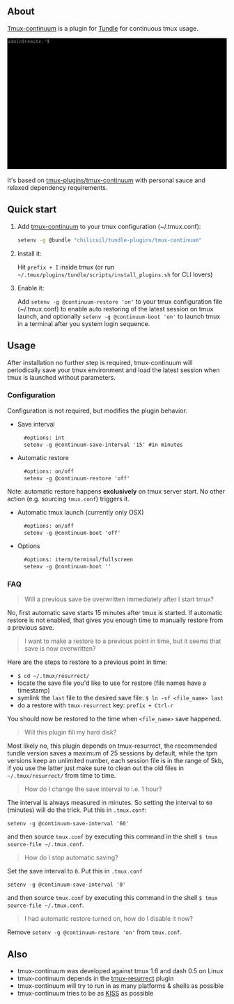 ## About

[Tmux-continuum](https://github.com/chilicuil/tundle-plugins/tree/master/tmux-continuum) is a plugin for [Tundle](https://github.com/chilicuil/tundle) for continuous tmux usage.

<p align="center">
<img src="./img/tmux-continuum.gif" alt="tmux-continuum gif"/></a>
</p>

It's based on [tmux-plugins/tmux-continuum](https://github.com/tmux-plugins/tmux-continuum) with personal sauce and relaxed dependency requirements.

## Quick start

1. Add [tmux-continuum](https://github.com/chilicuil/tundle-plugins/tree/master/tmux-continuum) to your tmux configuration (~/.tmux.conf):

   ```sh
   setenv -g @bundle "chilicuil/tundle-plugins/tmux-continuum"
   ```

2. Install it:

   Hit `prefix + I` inside tmux (or run `~/.tmux/plugins/tundle/scripts/install_plugins.sh` for CLI lovers)

3. Enable it:

   Add `setenv -g @continuum-restore 'on'` to your tmux configuration file (~/.tmux.conf) to enable auto restoring of the latest session on tmux launch, and optionally
   `setenv -g @continuum-boot 'on'` to launch tmux in a terminal after you system login sequence.

## Usage

After installation no further step is required, tmux-continuum will periodically save your tmux environment and load the latest session when tmux is launched without parameters.

### Configuration

Configuration is not required, but modifies the plugin behavior.

- Save interval

        #options: int
        setenv -g @continuum-save-interval '15' #in minutes

- Automatic restore

        #options: on/off
        setenv -g @continuum-restore 'off'

Note: automatic restore happens **exclusively** on tmux server start. No other action (e.g. sourcing `tmux.conf`) triggers it.

- Automatic tmux launch (currently only OSX)

        #options: on/off
        setenv -g @continuum-boot 'off'

- Options

        #options: iterm/terminal/fullscreen
        setenv -g @continuum-boot ''

### FAQ

> Will a previous save be overwritten immediately after I start tmux?

No, first automatic save starts 15 minutes after tmux is started. If automatic restore is not enabled, that gives you enough time to manually restore from a previous save.

> I want to make a restore to a previous point in time, but it seems that save is now overwritten?

Here are the steps to restore to a previous point in time:

- `$ cd ~/.tmux/resurrect/`
- locate the save file you'd like to use for restore (file names have a timestamp)
- symlink the `last` file to the desired save file: `$ ln -sf <file_name> last`
- do a restore with `tmux-resurrect` key: `prefix + Ctrl-r`

You should now be restored to the time when `<file_name>` save happened.

> Will this plugin fill my hard disk?

Most likely no, this plugin depends on tmux-resurrect, the recommended tundle version saves a maximum of 25 sessions by default, while the tpm versions keep an unlimited number, each session file is in the range of 5kb, if you use the latter just make sure to clean out the old files in `~/.tmux/resurrect/` from time to time.

> How do I change the save interval to i.e. 1 hour?

The interval is always measured in minutes. So setting the interval to `60` (minutes) will do the trick. Put this in `.tmux.conf`:

    setenv -g @continuum-save-interval '60'

and then source `tmux.conf` by executing this command in the shell `$ tmux source-file ~/.tmux.conf`.

> How do I stop automatic saving?

Set the save interval to `0`. Put this in `.tmux.conf`

    setenv -g @continuum-save-interval '0'

and then source `tmux.conf` by executing this command in the shell `$ tmux source-file ~/.tmux.conf`.

> I had automatic restore turned on, how do I disable it now?

Remove `setenv -g @continuum-restore 'on'` from `tmux.conf`.

## Also

* tmux-continuum was developed against tmux 1.6 and dash 0.5 on Linux
* tmux-continuum depends in the [tmux-resurrect](https://github.com/chilicuil/tundle-plugins/tree/master/tmux-resurrect) plugin
* tmux-continuum will try to run in as many platforms & shells as possible
* tmux-continuum tries to be as [KISS](http://en.wikipedia.org/wiki/KISS_principle) as possible
